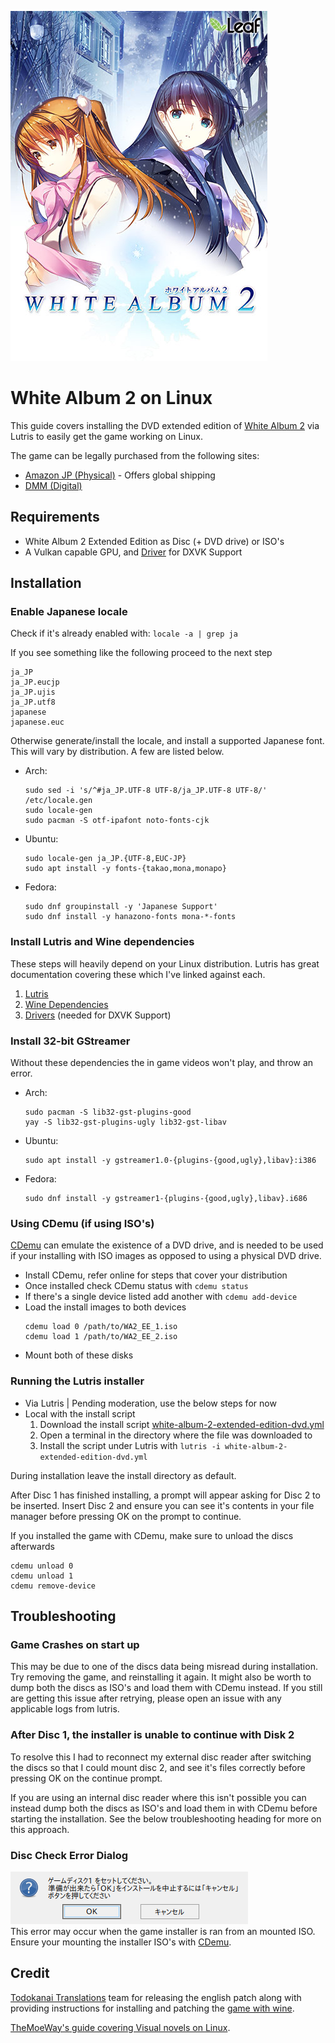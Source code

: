 ![Game DVD Cover](/images/cover.jpg)
# White Album 2 on Linux
This guide covers installing the DVD extended edition of [White Album 2](https://leaf.aquaplus.jp/product/wa2cc/) via Lutris to easily get the game working on Linux.

The game can be legally purchased from the following sites:
- [Amazon JP (Physical)](https://www.amazon.co.jp/dp/B0788BRGN3) - Offers global shipping
- [DMM (Digital)](https://dlsoft.dmm.co.jp/detail/aquap_0019/)


## Requirements
- White Album 2 Extended Edition as Disc (+ DVD drive) or ISO's
- A Vulkan capable GPU, and [Driver](https://github.com/doitsujin/dxvk/wiki/Driver-support) for DXVK Support


## Installation
### Enable Japanese locale
Check if it's already enabled with: `locale -a | grep ja`

If you see something like the following proceed to the next step
```
ja_JP
ja_JP.eucjp
ja_JP.ujis
ja_JP.utf8
japanese
japanese.euc
```

Otherwise generate/install the locale, and install a supported Japanese font. This will vary by distribution. A few are listed below.
- Arch:
	```
	sudo sed -i 's/^#ja_JP.UTF-8 UTF-8/ja_JP.UTF-8 UTF-8/' /etc/locale.gen
	sudo locale-gen
	sudo pacman -S otf-ipafont noto-fonts-cjk
	```
- Ubuntu:
	```
	sudo locale-gen ja_JP.{UTF-8,EUC-JP}
	sudo apt install -y fonts-{takao,mona,monapo}
	```
- Fedora:
	```
	sudo dnf groupinstall -y 'Japanese Support'
	sudo dnf install -y hanazono-fonts mona-*-fonts
	```


### Install Lutris and Wine dependencies
These steps will heavily depend on your Linux distribution. Lutris has great documentation covering these which I've linked against each.
1. [Lutris](https://lutris.net/downloads/)
2. [Wine Dependencies](https://github.com/lutris/docs/blob/master/WineDependencies.md)
3. [Drivers](https://github.com/lutris/docs/blob/master/InstallingDrivers.md) (needed for DXVK Support)


### Install 32-bit GStreamer
Without these dependencies the in game videos won't play, and throw an error.
- Arch:
	```
	sudo pacman -S lib32-gst-plugins-good
	yay -S lib32-gst-plugins-ugly lib32-gst-libav
	```
- Ubuntu:
	```
	sudo apt install -y gstreamer1.0-{plugins-{good,ugly},libav}:i386
	```
- Fedora:
	```
	sudo dnf install -y gstreamer1-{plugins-{good,ugly},libav}.i686
	```


### Using CDemu (if using ISO's)
[CDemu](https://wiki.archlinux.org/title/CDemu) can emulate the existence of a DVD drive, and is needed to be used if your installing with ISO images as opposed to using a physical DVD drive.
- Install CDemu, refer online for steps that cover your distribution
- Once installed check CDemu status with `cdemu status`
- If there's a single device listed add another with `cdemu add-device`
- Load the install images to both devices
	```
	cdemu load 0 /path/to/WA2_EE_1.iso
	cdemu load 1 /path/to/WA2_EE_2.iso
	```
- Mount both of these disks


### Running the Lutris installer
- Via Lutris | Pending moderation, use the below steps for now
- Local with the install script
	1. Download the install script [white-album-2-extended-edition-dvd.yml](/white-album-2-extended-edition-dvd.yml)
	2. Open a terminal in the directory where the file was downloaded to
	3. Install the script under Lutris with `lutris -i white-album-2-extended-edition-dvd.yml`

During installation leave the install directory as default.

After Disc 1 has finished installing, a prompt will appear asking for Disc 2 to be inserted. Insert Disc 2 and ensure you can see it's contents in your file manager before pressing OK on the prompt to continue.

If you installed the game with CDemu, make sure to unload the discs afterwards
```
cdemu unload 0
cdemu unload 1
cdemu remove-device
```


## Troubleshooting
### Game Crashes on start up
This may be due to one of the discs data being misread during installation. Try removing the game, and reinstalling it again. It might also be worth to dump both the discs as ISO's and load them with CDemu instead. If you still are getting this issue after retrying, please open an issue with any applicable logs from lutris.


### After Disc 1, the installer is unable to continue with Disk 2
To resolve this I had to reconnect my external disc reader after switching the discs so that I could mount disc 2, and see it's files correctly before pressing OK on the continue prompt.

If you are using an internal disc reader where this isn't possible you can instead dump both the discs as ISO's and load them in with CDemu before starting the installation. See the below troubleshooting heading for more on this approach.


### Disc Check Error Dialog
![Disc Check Error Dialog](/images/disc-check-error.png)  
This error may occur when the game installer is ran from an mounted ISO. Ensure your mounting the installer ISO's with [CDemu](https://wiki.archlinux.org/title/CDemu).


## Credit
[Todokanai Translations](https://todokanaitl.github.io/) team for releasing the english patch along with providing instructions for installing and patching the [game with wine](https://github.com/TodokanaiTL/wa2-wine).

[TheMoeWay's guide covering Visual novels on Linux](https://learnjapanese.moe/vn-linux/).